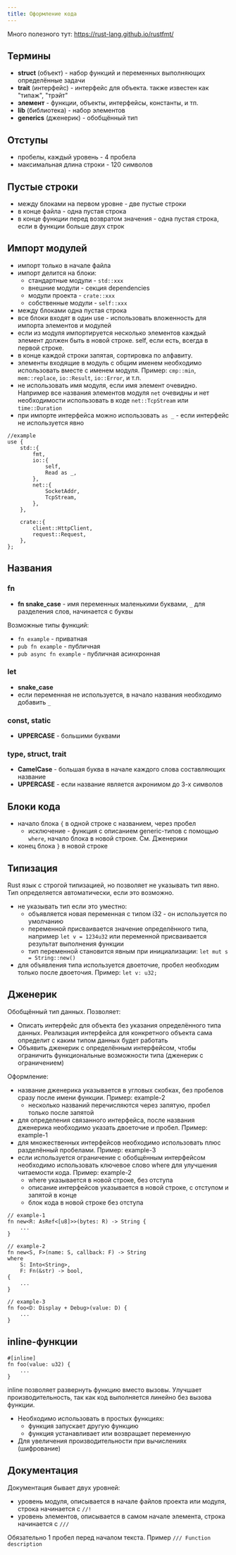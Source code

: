 ```yaml
---
title: Оформление кода
---
```


Много полезного тут: https://rust-lang.github.io/rustfmt/

## Термины

- **struct** (объект) - набор функций и переменных выполняющих определённые задачи
- **trait** (интерфейс) - интерфейс для объекта. также известен как "типаж", "трэйт"
- **элемент** - функции, объекты, интерфейсы, константы, и тп.
- **lib** (библиотека) - набор элементов
- **generics** (дженерик) - обобщённый тип

## Отступы

- пробелы, каждый уровень - 4 пробела
- максимальная длина строки - 120 символов

## Пустые строки

- между блоками на первом уровне - две пустые строки
- в конце файла - одна пустая строка
- в конце функции перед возвратом значения - одна пустая строка, если в функции больше двух строк

## Импорт модулей

- импорт только в начале файла
- импорт делится на блоки:
    - стандартные модули - `std::xxx`
    - внешние модули - секция dependencies
    - модули проекта - `crate::xxx`
    - собственные модули - `self::xxx`
- между блоками одна пустая строка
- все блоки входят в один use - использовать вложенность для импорта элементов и модулей
- если из модуля импортируется несколько элементов каждый элемент должен быть в новой строке. self, если есть, всегда в первой строке.
- в конце каждой строки запятая, сортировка по алфавиту.
- элементы входящие в модуль с общим именем необходимо использовать вместе с именем модуля. Пример: `cmp::min`, `mem::replace`, `io::Result`, `io::Error`, и т.п.
- не использовать имя модуля, если имя элемент очевидно. Например все названия элементов модуля `net` очевидны и нет необходимости использовать в коде `net::TcpStream` или `time::Duration`
- при импорте интерфейса можно использовать `as _` - если интерфейс не используется явно

```
//example
use {
    std::{
        fmt,
        io::{
            self,
            Read as _,
        },
        net::{
            SocketAddr,
            TcpStream,
        },
    },

    crate::{
        client::HttpClient,
        request::Request,
    },
};
```

## Названия

### fn

- **fn snake_case** - имя переменных маленькими буквами, `_` для разделения слов, начинается с буквы

Возможные типы функций:

- `fn example` - приватная
- `pub fn example` - публичная
- `pub async fn example` - публичная асинхронная

### let

- **snake_case**
- если переменная не используется, в начало названия необходимо добавить `_`

### const, static

- **UPPERCASE** - большими буквами

### type, struct, trait

- **CamelCase** - большая буква в начале каждого слова составляющих название
- **UPPERCASE** - если название является акронимом до 3-х символов

## Блоки кода

- начало блока `{` в одной строке с названием, через пробел
    - исключение - функция с описанием generic-типов с помощью `where`, начало блока в новой строке. См. Дженерики
- конец блока `}` в новой строке

## Типизация

Rust язык с строгой типизацией, но позволяет не указывать тип явно. Тип определяется автоматически, если это возможно.

- не указывать тип если это уместно:
    - объявляется новая переменная с типом i32 - он используется по умолчанию
    - переменной присваивается значение определённого типа, например `let v = 1234u32` или переменной присваивается результат выполнения функции
    - тип переменной становится явным при инициализации: `let mut s = String::new()`
- для объявления типа используется двоеточие, пробел необходим только после двоеточия. Пример: `let v: u32;`

## Дженерик

Обобщённый тип данных. Позволяет:

- Описать интерфейс для объекта без указания определённого типа данных. Реализация интерфейса для конкретного объекта сама определит с каким типом данных будет работать
- Объявить дженерик с определённым интерфейсом, чтобы ограничить функциональные возможности типа (дженерик с ограничением)

Оформление:

- название дженерика указывается в угловых скобках, без пробелов сразу после имени функции. Пример: example-2
    - несколько названий перечисляются через запятую, пробел только после запятой
- для определения связанного интерфейса, после названия дженерика необходимо указать двоеточие и пробел. Пример: example-1
- для множественных интерфейсов необходимо использовать плюс разделённый пробелами. Пример: example-3
- если используется ограничение с обобщённым интерфейсом необходимо использовать ключевое слово where для улучшения читаемости кода. Пример: example-2
    - where указывается в новой строке, без отступа
    - описание интерфейсов указывается в новой строке, с отступом и запятой в конце
    - блок кода в новой строке без отступа

```
// example-1
fn new<R: AsRef<[u8]>>(bytes: R) -> String {
    ...
}

// example-2
fn new<S, F>(name: S, callback: F) -> String
where
    S: Into<String>,
    F: Fn(&str) -> bool,
{
    ...
}

// example-3
fn foo<D: Display + Debug>(value: D) {
    ...
}
```

## inline-функции

```
#[inline]
fn foo(value: u32) {
    ...
}
```

inline позволяет развернуть функцию вместо вызовы. Улучшает производительность, так как код выполняется линейно без вызова функции.

- Необходимо использовать в простых функциях:
    - функция запускает другую функцию
    - функция устанавливает или возвращает переменную
- Для увеличения производительности при вычислениях (шифрование)

## Документация

Документация бывает двух уровней:

- уровень модуля, описывается в начале файлов проекта или модуля, строка начинается с `//! `
- уровень элементов, описывается в самом начале элемента, строка начинается с `/// `

Обязательно 1 пробел перед началом текста. Пример `/// Function description`

